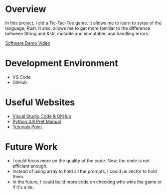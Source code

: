 # Overview

In this project, I did a Tic-Tac-Toe game. It allows me to learn to sytax of the language, Rust. It also, allows me to get more familiar to the difference between String and &str, mutable and immutable, and handling errors.

[Software Demo Video](https://youtu.be/_OI2NMC_wVc)

# Development Environment

- VS Code
- GitHub

# Useful Websites

- [Visual Studio Code & GitHub](http://code.visualstudio.com/docs/editor/versioncontrol)
- [Python 3.9 Pref Manual](http://docs.python.org/3.9/library/index.html)
- [Tutorials Point](https://www.tutorialspoint.com/rust/index.htm)

# Future Work

- I could focus more on the quality of the code. Now, the code is not efficient enough.
- Instead of using array to hold all the prompts, I could us vector to hold them.
- In the future, I could build more code on checking who wins the game or if it's a tie.
